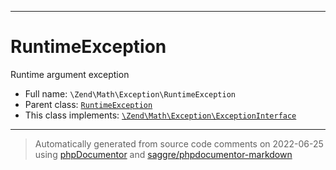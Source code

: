 ***

# RuntimeException

Runtime argument exception



* Full name: `\Zend\Math\Exception\RuntimeException`
* Parent class: [`RuntimeException`](../../../RuntimeException.md)
* This class implements:
[`\Zend\Math\Exception\ExceptionInterface`](./ExceptionInterface.md)






***
> Automatically generated from source code comments on 2022-06-25 using [phpDocumentor](http://www.phpdoc.org/) and [saggre/phpdocumentor-markdown](https://github.com/Saggre/phpDocumentor-markdown)
